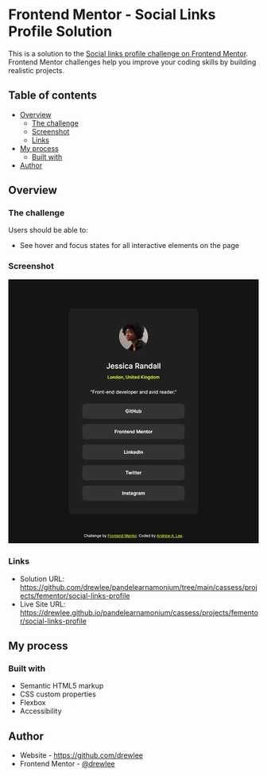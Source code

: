 # Frontend Mentor - Social Links Profile Solution

This is a solution to the [Social links profile challenge on Frontend Mentor](https://www.frontendmentor.io/challenges/social-links-profile-UG32l9m6dQ). Frontend Mentor challenges help you improve your coding skills by building realistic projects.

## Table of contents

- [Overview](#overview)
  - [The challenge](#the-challenge)
  - [Screenshot](#screenshot)
  - [Links](#links)
- [My process](#my-process)
  - [Built with](#built-with)
- [Author](#author)

## Overview

### The challenge

Users should be able to:

- See hover and focus states for all interactive elements on the page

### Screenshot

![Social links profile screenshot](./screenshot.png)

### Links

- Solution URL: https://github.com/drewlee/pandelearnamonium/tree/main/cassess/projects/fementor/social-links-profile
- Live Site URL: https://drewlee.github.io/pandelearnamonium/cassess/projects/fementor/social-links-profile

## My process

### Built with

- Semantic HTML5 markup
- CSS custom properties
- Flexbox
- Accessibility

## Author

- Website - https://github.com/drewlee
- Frontend Mentor - [@drewlee](https://www.frontendmentor.io/profile/drewlee)
